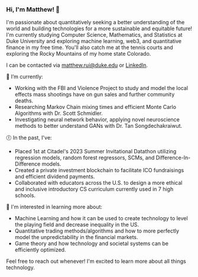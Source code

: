 ### Hi, I'm Matthew! 👋

I'm passionate about quantitatively seeking a better understanding of the world and building technologies for a more sustainable and equitable future!
I'm currently studying Computer Science, Mathematics, and Statistics at Duke University and exploring machine learning, web3, and quantitative finance in my free time.
You'll also catch me at the tennis courts and exploring the Rocky Mountains of my home state Colorado.

I can be contacted via matthew.rui@duke.edu or [LinkedIn](https://www.linkedin.com/in/matthewrui/).

🌱 I’m currently:
- Working with the FBI and Violence Project to study and model the local effects mass shootings have on gun sales and further community deaths.
- Researching Markov Chain mixing times and efficient Monte Carlo Algorithms with Dr. Scott Schmidler.
- Investigating neural network behavior, applying novel neuroscience methods to better understand GANs with Dr. Tan Songdechakraiwut.

🕕 In the past, I've:
- Placed 1st at Citadel's 2023 Summer Invitational Datathon utilizing regression models, random forest regressors, SCMs, and Difference-In-Difference models. 
- Created a private investment blockchain to facilitate ICO fundraisings and efficient dividend payments.
- Collaborated with educators across the U.S. to design a more ethical and inclusive introductory CS curriculum currently used in 7 high schools. 

🧠 I'm interested in learning more about:
- Machine Learning and how it can be used to create technology to level the playing field and decrease inequality in the US.
- Quantitative trading methods/algorithms and how to more perfectly model the unpredictability in the financial markets.
- Game theory and how technology and societal systems can be efficiently optimized.

Feel free to reach out whenever! I'm excited to learn more about all things technology.
